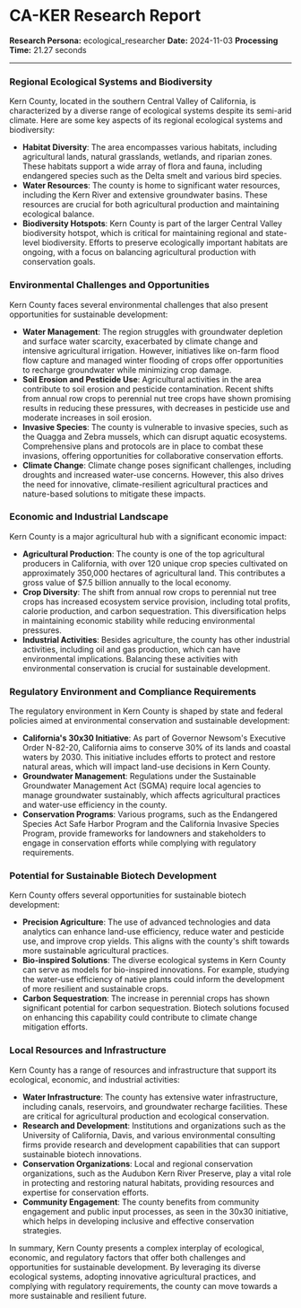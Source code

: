 # CA-KER Research Report

**Research Persona:** ecological_researcher
**Date:** 2024-11-03
**Processing Time:** 21.27 seconds

---

### Regional Ecological Systems and Biodiversity

Kern County, located in the southern Central Valley of California, is characterized by a diverse range of ecological systems despite its semi-arid climate. Here are some key aspects of its regional ecological systems and biodiversity:

- **Habitat Diversity**: The area encompasses various habitats, including agricultural lands, natural grasslands, wetlands, and riparian zones. These habitats support a wide array of flora and fauna, including endangered species such as the Delta smelt and various bird species.
- **Water Resources**: The county is home to significant water resources, including the Kern River and extensive groundwater basins. These resources are crucial for both agricultural production and maintaining ecological balance.
- **Biodiversity Hotspots**: Kern County is part of the larger Central Valley biodiversity hotspot, which is critical for maintaining regional and state-level biodiversity. Efforts to preserve ecologically important habitats are ongoing, with a focus on balancing agricultural production with conservation goals.

### Environmental Challenges and Opportunities

Kern County faces several environmental challenges that also present opportunities for sustainable development:

- **Water Management**: The region struggles with groundwater depletion and surface water scarcity, exacerbated by climate change and intensive agricultural irrigation. However, initiatives like on-farm flood flow capture and managed winter flooding of crops offer opportunities to recharge groundwater while minimizing crop damage.
- **Soil Erosion and Pesticide Use**: Agricultural activities in the area contribute to soil erosion and pesticide contamination. Recent shifts from annual row crops to perennial nut tree crops have shown promising results in reducing these pressures, with decreases in pesticide use and moderate increases in soil erosion.
- **Invasive Species**: The county is vulnerable to invasive species, such as the Quagga and Zebra mussels, which can disrupt aquatic ecosystems. Comprehensive plans and protocols are in place to combat these invasions, offering opportunities for collaborative conservation efforts.
- **Climate Change**: Climate change poses significant challenges, including droughts and increased water-use concerns. However, this also drives the need for innovative, climate-resilient agricultural practices and nature-based solutions to mitigate these impacts.

### Economic and Industrial Landscape

Kern County is a major agricultural hub with a significant economic impact:

- **Agricultural Production**: The county is one of the top agricultural producers in California, with over 120 unique crop species cultivated on approximately 350,000 hectares of agricultural land. This contributes a gross value of $7.5 billion annually to the local economy.
- **Crop Diversity**: The shift from annual row crops to perennial nut tree crops has increased ecosystem service provision, including total profits, calorie production, and carbon sequestration. This diversification helps in maintaining economic stability while reducing environmental pressures.
- **Industrial Activities**: Besides agriculture, the county has other industrial activities, including oil and gas production, which can have environmental implications. Balancing these activities with environmental conservation is crucial for sustainable development.

### Regulatory Environment and Compliance Requirements

The regulatory environment in Kern County is shaped by state and federal policies aimed at environmental conservation and sustainable development:

- **California's 30x30 Initiative**: As part of Governor Newsom's Executive Order N-82-20, California aims to conserve 30% of its lands and coastal waters by 2030. This initiative includes efforts to protect and restore natural areas, which will impact land-use decisions in Kern County.
- **Groundwater Management**: Regulations under the Sustainable Groundwater Management Act (SGMA) require local agencies to manage groundwater sustainably, which affects agricultural practices and water-use efficiency in the county.
- **Conservation Programs**: Various programs, such as the Endangered Species Act Safe Harbor Program and the California Invasive Species Program, provide frameworks for landowners and stakeholders to engage in conservation efforts while complying with regulatory requirements.

### Potential for Sustainable Biotech Development

Kern County offers several opportunities for sustainable biotech development:

- **Precision Agriculture**: The use of advanced technologies and data analytics can enhance land-use efficiency, reduce water and pesticide use, and improve crop yields. This aligns with the county's shift towards more sustainable agricultural practices.
- **Bio-inspired Solutions**: The diverse ecological systems in Kern County can serve as models for bio-inspired innovations. For example, studying the water-use efficiency of native plants could inform the development of more resilient and sustainable crops.
- **Carbon Sequestration**: The increase in perennial crops has shown significant potential for carbon sequestration. Biotech solutions focused on enhancing this capability could contribute to climate change mitigation efforts.

### Local Resources and Infrastructure

Kern County has a range of resources and infrastructure that support its ecological, economic, and industrial activities:

- **Water Infrastructure**: The county has extensive water infrastructure, including canals, reservoirs, and groundwater recharge facilities. These are critical for agricultural production and ecological conservation.
- **Research and Development**: Institutions and organizations such as the University of California, Davis, and various environmental consulting firms provide research and development capabilities that can support sustainable biotech innovations.
- **Conservation Organizations**: Local and regional conservation organizations, such as the Audubon Kern River Preserve, play a vital role in protecting and restoring natural habitats, providing resources and expertise for conservation efforts.
- **Community Engagement**: The county benefits from community engagement and public input processes, as seen in the 30x30 initiative, which helps in developing inclusive and effective conservation strategies.

In summary, Kern County presents a complex interplay of ecological, economic, and regulatory factors that offer both challenges and opportunities for sustainable development. By leveraging its diverse ecological systems, adopting innovative agricultural practices, and complying with regulatory requirements, the county can move towards a more sustainable and resilient future.
